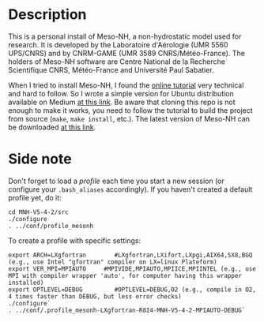 # Description
This is a personal install of Meso-NH, a non-hydrostatic model used for research. It is developed by the Laboratoire d'Aérologie (UMR 5560 UPS/CNRS) and by CNRM-GAME (UMR 3589 CNRS/Météo-France). The holders of Meso-NH software are Centre National de la Recherche Scientifique CNRS, Météo-France and Université Paul Sabatier.

When I tried to install Meso-NH, I found the [online tutorial](http://mesonh.aero.obs-mip.fr/mesonh/dir_doc/book3_clean/node3.html) very technical and hard to follow. So I wrote a simple version for Ubuntu distribution available on Medium [at this link](https://medium.com/@floriancochard/install-meso-nh-on-ubuntu-18-04-16f811de5b8). Be aware that cloning this repo is not enough to make it works, you need to follow the tutorial to build the project from source (`make`, `make install`, etc.). The latest version of Meso-NH can be downloaded [at this link](http://mesonh.aero.obs-mip.fr/mesonh54).

# Side note
Don't forget to load a *profile* each time you start a new session (or configure your `.bash_aliases` accordingly). If you haven't created a default profile yet, do it:
```
cd MNH-V5-4-2/src
./configure
. ../conf/profile_mesonh
```
To create a profile with specific settings:
```
export ARCH=LXgfortran        #LXgfortran,LXifort,LXpgi,AIX64,SX8,BGQ (e.g., use Intel "gfortran" compiler on LX=linux Plateform)
export VER_MPI=MPIAUTO     #MPIVIDE,MPIAUTO,MPIICE,MPIINTEL (e.g., use MPI with compiler wrapper 'auto', for computer having this wrapper installed)
export OPTLEVEL=DEBUG         #OPTLEVEL=DEBUG,O2 (e.g., compile in O2, 4 times faster than DEBUG, but less error checks)
./configure`
. ../conf/.profile_mesonh-LXgfortran-R8I4-MNH-V5-4-2-MPIAUTO-DEBUG`
```

